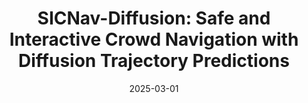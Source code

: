 ---
title: "SICNav-Diffusion: Safe and Interactive Crowd Navigation with Diffusion Trajectory Predictions"
collection: publications
category: manuscripts
permalink: /publication/sicnav
date: 2025-03-01
venue: 'Robotics and Automation Letter (RA-L), 2025'
paperurl: 'https://arxiv.org/pdf/2503.08858'
link: 'https://ieeexplore.ieee.org/abstract/document/11068142'
video: 'https://www.youtube.com/watch?v=up0uXhmWhKw'
code: 'https://github.com/sepsamavi/safe-interactive-crowdnav'
show: true
header:
  teaser: "publications/sicnav.gif"
authors: [Sepehr Samavi, Anthony Lem, Fumiaki Sato, Sirui Chen, Qiao Gu, Keijiro Yano, Angela Schoellig, Florian Shkurti]
---